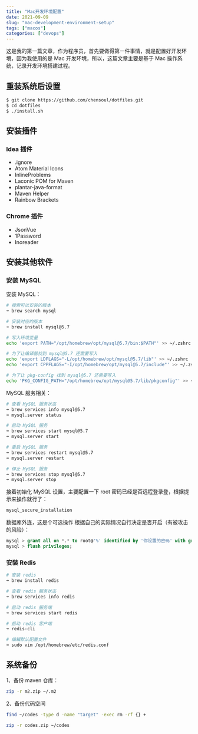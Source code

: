 ```yaml
---
title: "Mac开发环境配置"
date: 2021-09-09
slug: "mac-development-environment-setup"
tags: ["macos"]
categories: ["devops"]
---
```


这是我的第一篇文章，作为程序员，首先要做得第一件事情，就是配置好开发环境，因为我使用的是 Mac 开发环境，所以，这篇文章主要是基于 Mac 操作系统，记录开发环境搭建过程。

## 重装系统后设置

```bash
$ git clone https://github.com/chensoul/dotfiles.git
$ cd dotfiles
$ ./install.sh
```

## 安装插件

### Idea 插件

- .ignore
- Atom Material Icons
- InlineProblems
- Laconic POM for Maven
- plantar-java-format
- Maven Helper
- Rainbow Brackets

### Chrome 插件

- JsonVue
- 1Password
- Inoreader

## 安装其他软件

### 安装 MySQL

安装 MySQL：

```BASH
# 搜索可以安装的版本
➜ brew search mysql

# 安装对应的版本
➜ brew install mysql@5.7

# 写入环境变量
echo 'export PATH="/opt/homebrew/opt/mysql@5.7/bin:$PATH"' >> ~/.zshrc

# 为了让编译器找到 mysql@5.7 还需要写入
echo 'export LDFLAGS="-L/opt/homebrew/opt/mysql@5.7/lib"' >> ~/.zshrc
echo 'export CPPFLAGS="-I/opt/homebrew/opt/mysql@5.7/include"' >> ~/.zshrc

# 为了让 pkg-config 找到 mysql@5.7 还需要写入
echo 'PKG_CONFIG_PATH="/opt/homebrew/opt/mysql@5.7/lib/pkgconfig"' >> ~/.zshrc
```

MySQL 服务相关：

```BASH
# 查看 MySQL 服务状态
➜ brew services info mysql@5.7
➜ mysql.server status

# 启动 MySQL 服务
➜ brew services start mysql@5.7
➜ mysql.server start

# 重启 MySQL 服务
➜ brew services restart mysql@5.7
➜ mysql.server restart

# 停止 MySQL 服务
➜ brew services stop mysql@5.7
➜ mysql.server stop
```

接着初始化 MySQL 设置，主要配置一下 root 密码已经是否远程登录登，根据提示来操作就行了：

```BASH
mysql_secure_installation
```

数据库外连，这是个可选操作 根据自己的实际情况自行决定是否开启（有被攻击的风险）：

```SQL
mysql > grant all on *.* to root@'%' identified by '你设置的密码' with grant option;
mysql > flush privileges;
```

### 安装 Redis

```BASH
# 安装 redis
➜ brew install redis

# 查看 redis 服务状态
➜ brew services info redis

# 启动 redis 服务端
➜ brew services start redis

# 启动 redis 客户端
➜ redis-cli

# 编辑默认配置文件
➜ sudo vim /opt/homebrew/etc/redis.conf
```

## 系统备份

1、备份 maven 仓库：

```bash
zip -r m2.zip ~/.m2
```

2、备份代码空间

```BASH
find ~/codes -type d -name "target" -exec rm -rf {} +

zip -r codes.zip ~/codes
```
